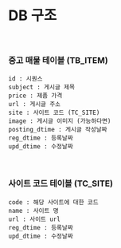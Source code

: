 # DB 구조

<br>

### 중고 매물 테이블 **(TB_ITEM)**
```
id : 시퀀스
subject : 게시글 제목
price : 제품 가격
url : 게시글 주소
site : 사이트 코드 (TC_SITE)
image : 게시글 이미지 (가능하다면)
posting_dtime : 게시글 작성날짜
reg_dtime : 등록날짜
upd_dtime : 수정날짜
```

<br>

### 사이트 코드 테이블 **(TC_SITE)**
```
code : 해당 사이트에 대한 코드
name : 사이트 명
url : 사이트 url
reg_dtime : 등록날짜
upd_dtime : 수정날짜
```